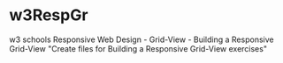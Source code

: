 # w3RespGr
w3 schools Responsive Web Design - Grid-View - Building a Responsive Grid-View
"Create files for Building a Responsive Grid-View exercises"